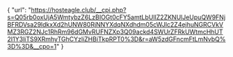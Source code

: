 {
  "url": "https://hosteagle.club/__cpi.php?s=Q05rb0oxUjA5WmtybzZ6LzBIOGt0cFY5amtLbUlIZ2ZKNUlJeUpuQW9FNjBFRDVsa29ldkxXd2hUNW80RjNNYXdqNXdhdm05cWJlc2Z4ejhuNGRCVkVMZ3RGZ2NJc1RhRm96dGMvRUFNZXp3Q09ackd4SWUrZFRkUWtmcHhUT2I1Y3liTS9XRmhyTGhCYzliZHBiTkpRPT0%3D&r=aW5zdGFncmFtLmNvbQ%3D%3D&__cpo=1"
}
